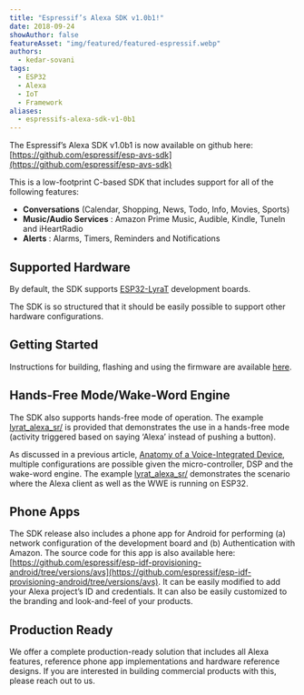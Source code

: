 ```yaml
---
title: "Espressif’s Alexa SDK v1.0b1!"
date: 2018-09-24
showAuthor: false
featureAsset: "img/featured/featured-espressif.webp"
authors:
  - kedar-sovani
tags:
  - ESP32
  - Alexa
  - IoT
  - Framework
aliases:
  - espressifs-alexa-sdk-v1-0b1
---
```

The Espressif’s Alexa SDK v1.0b1 is now available on github here: [https://github.com/espressif/esp-avs-sdk](https://github.com/espressif/esp-avs-sdk)

This is a low-footprint C-based SDK that includes support for all of the following features:

- __Conversations__  (Calendar, Shopping, News, Todo, Info, Movies, Sports)
- __Music/Audio Services__ : Amazon Prime Music, Audible, Kindle, TuneIn and iHeartRadio
- __Alerts__ : Alarms, Timers, Reminders and Notifications

## Supported Hardware

By default, the SDK supports [ESP32-LyraT](https://www.espressif.com/en/products/hardware/esp32-lyrat) development boards.

The SDK is so structured that it should be easily possible to support other hardware configurations.

## Getting Started

Instructions for building, flashing and using the firmware are available [here](https://github.com/espressif/esp-va-sdk/tree/master/examples).

## Hands-Free Mode/Wake-Word Engine

The SDK also supports hands-free mode of operation. The example [lyrat_alexa_sr/](https://github.com/espressif/esp-va-sdk/tree/master/examples) is provided that demonstrates the use in a hands-free mode (activity triggered based on saying ‘Alexa’ instead of pushing a button).

As discussed in a previous article, [Anatomy of a Voice-Integrated Device](/blog/anatomy-of-a-voice-integrated-device), multiple configurations are possible given the micro-controller, DSP and the wake-word engine. The example [lyrat_alexa_sr/](https://github.com/espressif/esp-va-sdk/tree/master/examples) demonstrates the scenario where the Alexa client as well as the WWE is running on ESP32.

## Phone Apps

The SDK release also includes a phone app for Android for performing (a) network configuration of the development board and (b) Authentication with Amazon. The source code for this app is also available here: [https://github.com/espressif/esp-idf-provisioning-android/tree/versions/avs](https://github.com/espressif/esp-idf-provisioning-android/tree/versions/avs). It can be easily modified to add your Alexa project’s ID and credentials. It can also be easily customized to the branding and look-and-feel of your products.

## Production Ready

We offer a complete production-ready solution that includes all Alexa features, reference phone app implementations and hardware reference designs. If you are interested in building commercial products with this, please reach out to us.
